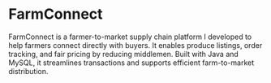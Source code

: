 # FarmConnect
FarmConnect is a farmer-to-market supply chain platform I developed to help farmers connect directly with buyers. It enables produce listings, order tracking, and fair pricing by reducing middlemen. Built with Java and MySQL, it streamlines transactions and supports efficient farm-to-market distribution.
